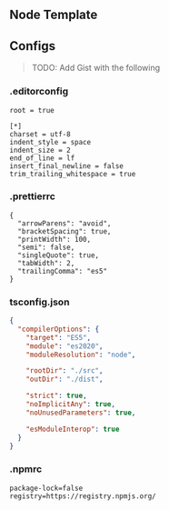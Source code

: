 ## Node Template

## Configs

> TODO: Add Gist with the following

### .editorconfig

```
root = true

[*]
charset = utf-8
indent_style = space
indent_size = 2
end_of_line = lf
insert_final_newline = false
trim_trailing_whitespace = true
```

### .prettierrc

```
{
  "arrowParens": "avoid",
  "bracketSpacing": true,
  "printWidth": 100,
  "semi": false,
  "singleQuote": true,
  "tabWidth": 2,
  "trailingComma": "es5"
}

```

### tsconfig.json

```json
{
  "compilerOptions": {
    "target": "ES5",
    "module": "es2020",
    "moduleResolution": "node",

    "rootDir": "./src",
    "outDir": "./dist",

    "strict": true,
    "noImplicitAny": true,
    "noUnusedParameters": true,

    "esModuleInterop": true
  }
}
```

### .npmrc

```
package-lock=false
registry=https://registry.npmjs.org/
```
